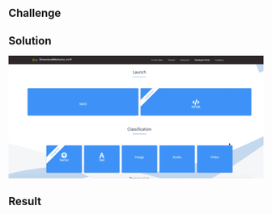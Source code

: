 ## Challenge

## Solution

[![NeoPulse Developer Tutorial](https://github.com/ddavis-100/UX_Portfolio/blob/master/images/DevTutorialsImg.png)](https://github.com/ddavis-100/UX_Portfolio/blob/master/images/DevTutorials.mov "NeoPulse Developer Tutorial")

## Result

